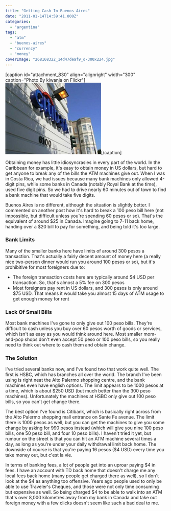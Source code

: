 ```yaml
---
title: "Getting Cash In Buenos Aires"
date: "2011-01-14T14:59:41.000Z"
categories: 
  - "argentina"
tags: 
  - "atm"
  - "buenos-aires"
  - "currency"
  - "money"
coverImage: "268168322_14d47deaf9_o-300x224.jpg"
---
```


\[caption id="attachment\_830" align="alignright" width="300" caption="Photo By kiwanja on Flickr"\][![](images/268168322_14d47deaf9_o-300x224.jpg "Citibank")](http://www.flickr.com/photos/kiwanja/268168322/)\[/caption\]

Obtaining money has little idiosyncrasies in every part of the world. In the Caribbean for example, it's easy to obtain money in US dollars, but hard to get anyone to break any of the bills the ATM machines give out. When I was in Costa Rica, we had issues because many bank machines only allowed 4-digit pins, while some banks in Canada (notably Royal Bank at the time), used five digit pins. So we had to drive nearly 60 minutes out of town to find a bank machine that would take five digits.

Buenos Aires is no different, although the situation is slightly better. I commented on another post how it's hard to break a 100 peso bill here (not impossible, but difficult unless you're spending 60 pesos or so). That's the equivalent of around $25 in Canada. Imagine going to 7-11 back home, handing over a $20 bill to pay for something, and being told it's too large.

### Bank Limits

Many of the smaller banks here have limits of around 300 pesos a transaction. That's actually a fairly decent amount of money here (a really nice two-person dinner would run you around 100 pesos or so), but it's prohibitive for most foreigners due to:

- The foreign transaction costs here are typically around $4 USD per transaction. So, that's almost a 5% fee on 300 pesos
- Most foreigners pay rent in US dollars, and 300 pesos is only around $75 USD. That means it would take you almost 15 days of ATM usage to get enough money for rent

### Lack Of Small Bills

Most bank machines I've gone to only give out 100 peso bills. They're difficult to cash unless you buy over 60 pesos worth of goods or services, which isn't as easy as you would think around here. Most smaller mom-and-pop shops don't even accept 50 peso or 100 peso bills, so you really need to think out where to cash them and obtain change.

### The Solution

I've tried several banks now, and I've found two that work quite well. The first is HSBC, which has branches all over the world. The branch I've been using is right neat the Alto Palermo shopping centre, and the bank machines even have english options. The limit appears to be 1000 pesos at a time, which is about $250 USD (but much better than the 300 peso machines). Unfortunately the machines at HSBC only give out 100 peso bills, so you can't get change there.

The best option I've found is Citibank, which is basically right across from the Alto Palermo shopping mall entrance on Sante Fe avenue. The limit there is 1000 pesos as well, but you can get the machines to give you some change by asking for 990 pesos instead (which will give you nine 100 peso bills, one 50 peso bill, and four 10 peso bills). I haven't tried it yet, but rumour on the street is that you can hit an ATM machine several times a day, as long as you're under your daily withdrawal limit back home. The downside of course is that you're paying 16 pesos ($4 USD) every time you take money out, but c'est la vie.

In terms of banking fees, a lot of people get into an uproar paying $4 in fees. I have an account with TD back home that doesn't charge me any local fees back home (many people get charged there as well), so I don't look at the $4 as anything too offensive. Years ago people used to only be able to use Traveler's Cheques, and those were not only time consuming but expensive as well. So being charged $4 to be able to walk into an ATM that's over 8,000 kilometres away from my bank in Canada and take out foreign money with a few clicks doesn't seem like such a bad deal to me.
